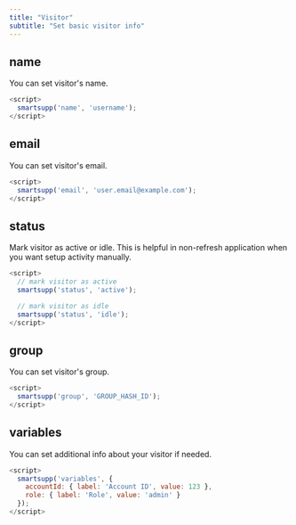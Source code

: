 ```yaml
---
title: "Visitor"
subtitle: "Set basic visitor info"
---
```


## name

You can set visitor's name.

```js
<script>
  smartsupp('name', 'username');
</script>
```

## email

You can set visitor's email.

```js
<script>
  smartsupp('email', 'user.email@example.com');
</script>
```

## status

Mark visitor as active or idle. This is helpful in non-refresh application when you want setup activity manually.

```js
<script>
  // mark visitor as active
  smartsupp('status', 'active');

  // mark visitor as idle
  smartsupp('status', 'idle');
</script>
```

## group

You can set visitor's group.

```js
<script>
  smartsupp('group', 'GROUP_HASH_ID');
</script>
```

## variables

You can set additional info about your visitor if needed.

```js
<script>
  smartsupp('variables', {
    accountId: { label: 'Account ID', value: 123 },
    role: { label: 'Role', value: 'admin' }
  });
</script>
```